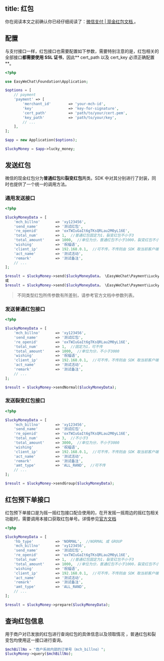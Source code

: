 title: 红包
---

你在阅读本文之前确认你已经仔细阅读了：[微信支付 | 现金红包文档 ](https://pay.weixin.qq.com/wiki/doc/api/cash_coupon.php?chapter=13_1)。

## 配置

与支付接口一样，红包接口也需要配置如下参数，需要特别注意的是，红包相关的全部接口**都需要使用 SSL 证书**，因此** cert_path 以及 cert_key 必须正确配置**。

```php
<?php

use EasyWeChat\Foundation\Application;

$options = [
    // payment
    'payment' => [
        'merchant_id'        => 'your-mch-id',
        'key'                => 'key-for-signature',
        'cert_path'          => 'path/to/your/cert.pem',
        'key_path'           => 'path/to/your/key',
        // ...
    ],
];

$app = new Application($options);

$luckyMoney = $app->lucky_money;
```

## 发送红包

微信的现金红包分为**普通红包**和**裂变红包**两类。SDK 中对其分别进行了封装，同时也提供了一个统一的调用方法。

### 通用发送接口

```php
<?php

$luckyMoneyData = [
    'mch_billno'       => 'xy123456',
    'send_name'        => '测试红包',
    're_openid'        => 'oxTWIuGaIt6gTKsQRLau2M0yL16E',
    'total_num'        => 1,  //普通红包固定为1，裂变红包不小于3
    'total_amount'     => 1000,  //单位为分，普通红包不小于1000，裂变红包不小于3000
    'wishing'          => '祝福语',
    'client_ip'        => 192.168.0.1,  //可不传，不传则由 SDK 取当前客户端 IP
    'act_name'         => '测试活动',
    'remark'           => '测试备注',
    // ...
];

$result = $luckyMoney->send($luckyMoneyData， \EasyWeChat\Payment\LuckyMoney\API::TYPE_NOTMRL);
或
$result = $luckyMoney->send($luckyMoneyData， \EasyWeChat\Payment\LuckyMoney\API::TYPE_GROUP);

```

> 不同类型红包所传参数有所差别，请参考官方文档中参数列表。


### 发送普通红包接口

```php
<?php

$luckyMoneyData = [
    'mch_billno'       => 'xy123456',
    'send_name'        => '测试红包',
    're_openid'        => 'oxTWIuGaIt6gTKsQRLau2M0yL16E',
    'total_num'        => 1,  //固定为1，可不传
    'total_amount'     => 1000,  //单位为分，不小于3000
    'wishing'          => '祝福语',
    'client_ip'        => 192.168.0.1,  //可不传，不传则由 SDK 取当前客户端 IP
    'act_name'         => '测试活动',
    'remark'           => '测试备注',
    // ...
];

$result = $luckyMoney->sendNormal($luckyMoneyData);

```

### 发送裂变红包接口

```php
<?php

$luckyMoneyData = [
    'mch_billno'       => 'xy123456',
    'send_name'        => '测试红包',
    're_openid'        => 'oxTWIuGaIt6gTKsQRLau2M0yL16E',
    'total_num'        => 3,  //不小于3
    'total_amount'     => 3000,  //单位为分，不小于3000
    'wishing'          => '祝福语',
    'client_ip'        => 192.168.0.1,  //可不传，不传则由 SDK 取当前客户端 IP
    'act_name'         => '测试活动',
    'remark'           => '测试备注',
    'amt_type'         => 'ALL_RAND',  //可不传
    // ...
];

$result = $luckyMoney->sendGroup($luckyMoneyData);

```

## 红包预下单接口

红包预下单接口是为摇一摇红包接口配合使用的，在开发摇一摇周边的摇红包相关功能时，需要调用本接口获取红包单号。详情参见[官方文档](http://mp.weixin.qq.com/wiki/7/0ddd50ed2421b99fedd071281c074aab.html#.E7.BA.A2.E5.8C.85.E9.A2.84.E4.B8.8B.E5.8D.95.E6.8E.A5.E5.8F.A3)


```php
<?php

$luckyMoneyData = [
    'hb_type'          => 'NORMAL',  //NORMAL 或 GROUP
    'mch_billno'       => 'xy123456',
    'send_name'        => '测试红包',
    're_openid'        => 'oxTWIuGaIt6gTKsQRLau2M0yL16E',
    'total_num'        => 1,  //普通红包固定为1，裂变红包不小于3
    'total_amount'     => 1000,  //单位为分，普通红包不小于1000，裂变红包不小于3000
    'wishing'          => '祝福语',
    'client_ip'        => 192.168.0.1,  //可不传，不传则由 SDK 取当前客户端 IP
    'act_name'         => '测试活动',
    'remark'           => '测试备注',
    'amt_type'         => 'ALL_RAND',
    // ...
];

$result = $luckyMoney->prepare($luckyMoneyData);

```

## 查询红包信息

用于商户对已发放的红包进行查询红包的具体信息以及领取情况 ，普通红包和裂变包均使用这一接口进行查询。

```php
$mchBillNo = "商户系统内部的订单号（mch_billno）";
$luckyMoney->query($mchBillNo);
```
